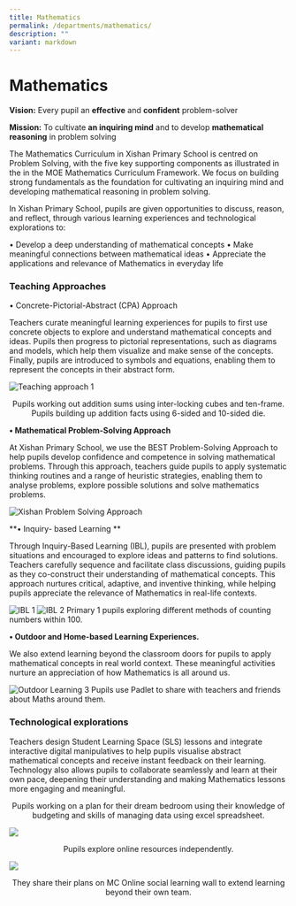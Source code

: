 ```yaml
---
title: Mathematics
permalink: /departments/mathematics/
description: ""
variant: markdown
---
```

# **Mathematics**

**Vision:** Every pupil an&nbsp;**effective**&nbsp;and&nbsp;**confident**&nbsp;problem-solver

**Mission:** To cultivate&nbsp;**an inquiring mind**&nbsp;and to develop&nbsp;**mathematical reasoning**&nbsp;in problem solving

The Mathematics Curriculum in Xishan Primary School is centred on  Problem Solving, with the five key supporting components as illustrated in the in the MOE Mathematics Curriculum Framework. We focus on building strong fundamentals as the foundation for cultivating an inquiring mind and developing mathematical reasoning in problem solving.   

In Xishan Primary School, pupils are given opportunities to discuss, reason, and reflect, through various learning experiences and technological explorations to: 

•	Develop a deep understanding of mathematical concepts
•	Make meaningful connections between mathematical ideas
•	Appreciate the applications and relevance of Mathematics in everyday life



### Teaching Approaches

•	Concrete-Pictorial-Abstract (CPA) Approach

Teachers curate meaningful learning experiences for pupils to first use concrete objects to explore and understand mathematical concepts and ideas. Pupils then progress to pictorial representations, such as diagrams and models, which help them visualize and make sense of the concepts. Finally, pupils are introduced to symbols and equations, enabling them to represent the concepts in their abstract form.

![Teaching approach 1](/images/teaching_approach1.jpg)


<center>Pupils working out addition sums using inter-locking cubes and ten-frame.</center>



<center>Pupils building up addition facts using 6-sided and 10-sided die.</center>


**•	Mathematical Problem-Solving Approach**

At Xishan Primary School, we use the BEST Problem-Solving Approach to help pupils develop confidence and competence in solving mathematical problems. Through this approach, teachers guide pupils to apply systematic thinking routines and a range of heuristic strategies, enabling them to analyse problems, explore possible solutions and solve mathematics problems.

![Xishan Problem Solving Approach](/images/Xishan_Problem_Solving_Approach.jpg)

**•	Inquiry- based Learning **

Through Inquiry-Based Learning (IBL), pupils are presented with problem situations and encouraged to explore ideas and patterns to find solutions. Teachers carefully sequence and facilitate class discussions, guiding pupils as they co-construct their understanding of mathematical concepts. This approach nurtures critical, adaptive, and inventive thinking, while helping pupils appreciate the relevance of Mathematics in real-life contexts.

![IBL 1](/images/IBL_1.jpg)
![IBL 2](/images/IBL_2.jpg)
Primary 1 pupils exploring different methods of counting numbers within 100. 

**•	Outdoor and Home-based Learning Experiences.**

We also extend learning beyond the classroom doors for pupils to apply mathematical concepts in real world context. These meaningful activities nurture an appreciation of how Mathematics is all around us.

![Outdoor Learning 3](/images/Outdoor_Learning_3.jpg)
Pupils use Padlet to share with teachers and friends about Maths around them.


### Technological explorations

Teachers design Student Learning Space (SLS) lessons and integrate interactive digital manipulatives to help pupils visualise abstract mathematical concepts and receive instant feedback on their learning. Technology also allows pupils to collaborate seamlessly and learn at their own pace, deepening their understanding and making Mathematics lessons more engaging and meaningful.




<center> Pupils working on a plan for their dream bedroom using their knowledge of budgeting and skills of managing data using excel spreadsheet.</center>

![](/images/MathImage6.jpg)

<center> Pupils explore online resources independently. </center>

![](/images/MathImage7.jpg)

<center> They share their plans on MC Online social learning wall to extend learning beyond their own team. </center>